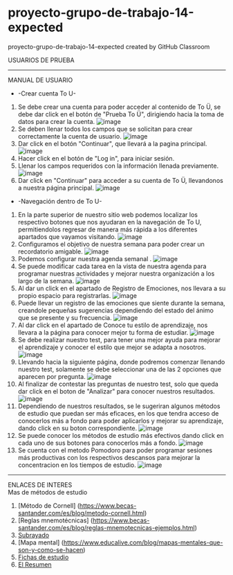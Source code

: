# proyecto-grupo-de-trabajo-14-expected
proyecto-grupo-de-trabajo-14-expected created by GitHub Classroom

USUARIOS DE PRUEBA





---------------------------------------------------------------
MANUAL DE USUARIO <br>
* -Crear cuenta To U-
1. Se debe crear una cuenta para poder acceder al contenido de To Ü, se debe dar click en el botón de "Prueba To Ü", dirigiendo hacia la toma de datos para crear la cuenta.
![image](https://user-images.githubusercontent.com/82118993/203906545-81fbb341-8c1e-432c-b72a-4c9f2164797a.png)
2. Se deben llenar todos los campos que se solicitan para crear correctamente la cuenta de usuario.
![image](https://user-images.githubusercontent.com/82118993/203907402-c8623b7f-93ac-4910-8c89-0aad3668bef9.png)
3. Dar click en el botón "Continuar", que llevará a la pagina principal.
![image](https://user-images.githubusercontent.com/82118993/203907684-55bd59cc-59ea-4e6b-883b-4e9ae67237a0.png)
4. Hacer click en el botón  de "Log in", para iniciar sesión.
5. Llenar los campos requeridos con la información llenada previamente.
![image](https://user-images.githubusercontent.com/82118993/203907993-7b95da96-3711-4bd8-be7c-62a3f4dbb49d.png)
6. Dar click en "Continuar" para acceder a su cuenta de To Ü, llevandonos a nuestra página principal.
![image](https://user-images.githubusercontent.com/82118993/203908297-999c7387-6f18-4ec4-9970-903625d75c23.png)

* -Navegación dentro de To U- <br>
1. En la parte superior de nuestro sitio web podemos localizar los respectivo botones que nos ayudaran en la navegación de To U, permitiendolos regresar de manera más rápida a los diferentes apartados que vayamos visitando.
![image](https://user-images.githubusercontent.com/82118993/203911977-213216fa-2358-4b7a-9839-b27eddb037aa.png)
2. Configuramos el objetivo de nuestra semana para poder crear un recordatorio amigable.
![image](https://user-images.githubusercontent.com/82118993/203909075-be6e3d76-c5bc-4cd6-a0b7-40e722c3bdd2.png)
3. Podemos configurar nuestra agenda semanal .
![image](https://user-images.githubusercontent.com/82118993/203908838-de78de03-edd5-49d9-a00b-389585058aa0.png)
4. Se puede modificar cada tarea en la vista de nuestra agenda para programar nuestras actividades y mejorar nuestra organización a los largo de la semana.
![image](https://user-images.githubusercontent.com/82118993/203909369-168f2595-aa92-43a1-a984-10456242f763.png)
5. Al dar un click en el apartado de Registro de Emociones, nos llevara a su propio espacio para registrarlas.
![image](https://user-images.githubusercontent.com/82118993/203909677-3d16ee45-bce7-44f0-a1ae-87a7e8d638a7.png)
6. Puede llevar un registro de las emociones que siente durante la semana, creandole pequeñas sugerencias dependiendo del estado del ánimo que se presente y su frecuencia.
![image](https://user-images.githubusercontent.com/82118993/203909749-470e6866-1021-4d06-884e-ffa2d7aced22.png)
7. Al dar click en el apartado de Conoce tu estilo de aprendizaje, nos llevara a la página para conocer mejor tu forma de estudiar.
![image](https://user-images.githubusercontent.com/82118993/203910388-18fe805e-62ba-49b0-bfd7-17e2a20617b0.png)
8. Se debe realizar nuestro test, para tener una mejor ayuda para mejorar el aprendizaje y conocer el estilo que mejor se adapta a nosotros.
![image](https://user-images.githubusercontent.com/82118993/203910605-cd994b57-e643-4289-b9f2-7202566ce1fe.png)
9. Llevando hacia la siguiente página, donde podremos comenzar llenando nuestro test, solamente se debe seleccionar una de las 2 opciones que aparecen por pregunta.
![image](https://user-images.githubusercontent.com/82118993/203913362-0a076ec5-791c-44e9-8e7e-cccb5928ba69.png)
10. Al finalizar de contestar las preguntas de nuestro test, solo que queda dar click en el boton de "Analizar" para conocer nuestros resultados.
![image](https://user-images.githubusercontent.com/82118993/203913749-437f54bb-93df-4cfc-993b-c7d18a3ced18.png)
11. Dependiendo de nuestros resultados, se le sugeriran algunos métodos de estudio que puedan ser más eficaces, en los que tendra acceso de conocerlos más a fondo para poder aplicarlos y mejorar su aprendizaje,
dando click en su boton correspondiente.
![image](https://user-images.githubusercontent.com/82118993/203914186-e9f27d03-19aa-4c2a-9680-b4ff7d3f6962.png)
12. Se puede conocer los métodos de estudio más efectivos dando click en cada uno de sus botones para conocerlos más a fondo.
![image](https://user-images.githubusercontent.com/82118993/203910915-6bed852a-f4df-453a-bde0-28db5948f532.png)
13. Se cuenta con el metodo  Pomodoro para poder programar sesiones más productivas con los respectivos descansos para mejorar la concentracion en los tiempos de estudio.
![image](https://user-images.githubusercontent.com/82118993/203911603-eafc5b0a-d5c2-470e-b6f7-90b14783a12b.png)




---------------------------------------------------------------
ENLACES DE INTERES <br>
Mas de métodos de estudio
1. [Método de Cornell] (https://www.becas-santander.com/es/blog/metodo-cornell.html)
2. [Reglas mnemotécnicas] (https://www.becas-santander.com/es/blog/reglas-mnemotecnicas-ejemplos.html)
3. [Subrayado](https://estudianteforever.com/tecnica-de-estudio-el-subrayado/)
4. [Mapa mental] (https://www.educalive.com/blog/mapas-mentales-que-son-y-como-se-hacen)
5. [Fichas de estudio](https://www.educalive.com/blog/como-estudiar-tarjetas-estudio-flashcards-ejemplos)
6. [El Resumen](https://www.educalive.com/blog/como-hacer-resumen)
